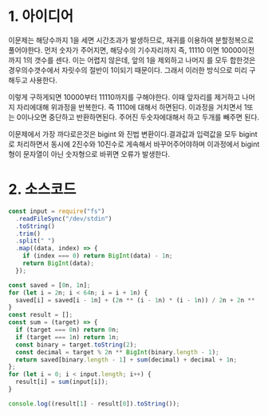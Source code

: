 # 1. 아이디어

이문제는 해당수까지 1을 세면 시간초과가 발생하므로, 재귀를 이용하여 분할정복으로 풀어야한다. 먼저 숫자가 주어지면, 해당수의 기수자리까지 즉, 11110 이면 10000이전 까지 1의 갯수를 센다. 이는 어렵지 않은데, 앞의 1을 제외하고 나머지 를 모두 합한것은 경우의수갯수에서 자릿수의 절반이 1이되기 때문이다. 그래서 이러한 방식으로 미리 구해두고 사용한다.

이렇게 구하게되면 10000부터 11110까지를 구해야한다. 이때 앞자리를 제거하고 나머지 자리에대해 위과정을 반복한다. 즉 1110에 대해서 하면된다. 이과정을 거치면서 1또는 0이나오면 중단하고 반환하면된다. 주어진 두숫자에대해서 하고 두개를 빼주면 된다.

이문제에서 가장 까다로은것은 bigint 와 진법 변환이다.결과값과 입력값을 모두 bigint로 처리하면서 동시에 2진수와 10진수로 게속해서 바꾸어주어야하며 이과정에서 bigint형이 문자열이 아닌 숫자형으로 바뀌면 오류가 발생한다.

# 2. 소스코드

```javascript
const input = require("fs")
  .readFileSync("/dev/stdin")
  .toString()
  .trim()
  .split(" ")
  .map((data, index) => {
    if (index === 0) return BigInt(data) - 1n;
    return BigInt(data);
  });

const saved = [0n, 1n];
for (let i = 2n; i < 64n; i = i + 1n) {
  saved[i] = saved[i - 1n] + (2n ** (i - 1n) * (i - 1n)) / 2n + 2n ** (i - 1n);
}
const result = [];
const sum = (target) => {
  if (target === 0n) return 0n;
  if (target === 1n) return 1n;
  const binary = target.toString(2);
  const decimal = target % 2n ** BigInt(binary.length - 1);
  return saved[binary.length - 1] + sum(decimal) + decimal + 1n;
};
for (let i = 0; i < input.length; i++) {
  result[i] = sum(input[i]);
}

console.log((result[1] - result[0]).toString());
```
